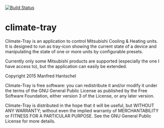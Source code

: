 [![Build Status](https://travis-ci.org/thred/climate-tray.svg)](https://travis-ci.org/thred/climate-tray)

# climate-tray

Climate-Tray is an application to control Mitsubishi Cooling & Heating units.
It is designed to run as tray-icon showing the current state of a device
and manipulating the state of one or more units by configurable presets.

Currently only some Mitsubishi products are supported (especially the 
one I have access to), but the application can easily be extended.

Copyright 2015 Manfred Hantschel

Climate-Tray is free software: you can redistribute it and/or modify 
it under the terms of the GNU General Public License as published by
the Free Software Foundation, either version 3 of the License, or any
later version.

Climate-Tray is distributed in the hope that it will be useful,	but 
WITHOUT ANY WARRANTY; without even the implied warranty of 
MERCHANTABILITY or FITNESS FOR A PARTICULAR PURPOSE. See the 
GNU General Public License for more details.
